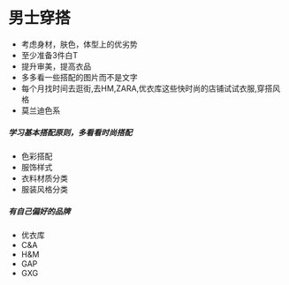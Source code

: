 # 男士穿搭
- 考虑身材，肤色，体型上的优劣势
- 至少准备3件白T
- 提升审美，提高衣品
- 多多看一些搭配的图片而不是文字
- 每个月找时间去逛街,去HM,ZARA,优衣库这些快时尚的店铺试试衣服,穿搭风格
- 莫兰迪色系
##### 学习基本搭配原则，多看看时尚搭配
- 色彩搭配
- 服饰样式
- 衣料材质分类
- 服装风格分类
##### 有自己偏好的品牌
- 优衣库
- C&A
- H&M
- GAP
- GXG
